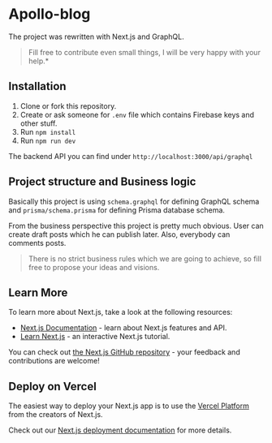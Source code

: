 # Apollo-blog

The project was rewritten with Next.js and GraphQL.

> Fill free to contribute even small things, I will be very happy with your help.*

## Installation

1. Clone or fork this repository.
2. Create or ask someone for `.env` file which contains Firebase keys and other stuff.
3. Run `npm install`
4. Run `npm run dev`

The backend API you can find under `http://localhost:3000/api/graphql`

## Project structure and Business logic

Basically this project is using `schema.graphql` for defining GraphQL schema and `prisma/schema.prisma` for defining
Prisma database schema.

From the business perspective this project is pretty much obvious. User can create draft posts which he can publish later. Also, everybody can comments posts.

> There is no strict business rules which we are going to achieve, so fill free to propose your ideas and visions.

## Learn More

To learn more about Next.js, take a look at the following resources:

- [Next.js Documentation](https://nextjs.org/docs) - learn about Next.js features and API.
- [Learn Next.js](https://nextjs.org/learn) - an interactive Next.js tutorial.

You can check out [the Next.js GitHub repository](https://github.com/vercel/next.js/) - your feedback and contributions are welcome!

## Deploy on Vercel

The easiest way to deploy your Next.js app is to use the [Vercel Platform](https://vercel.com/new?utm_medium=default-template&filter=next.js&utm_source=create-next-app&utm_campaign=create-next-app-readme) from the creators of Next.js.

Check out our [Next.js deployment documentation](https://nextjs.org/docs/deployment) for more details.
